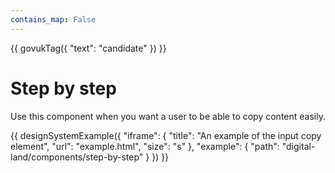 ```yaml
---
contains_map: False
---
```

{{ govukTag({
  "text": "candidate"
}) }}

# Step by step

Use this component when you want a user to be able to copy content easily.

{{ designSystemExample({
"iframe": {
    "title": "An example of the input copy element",
    "url": "example.html",
    "size": "s"
},
"example": {
    "path": "digital-land/components/step-by-step"
}
}) }}

